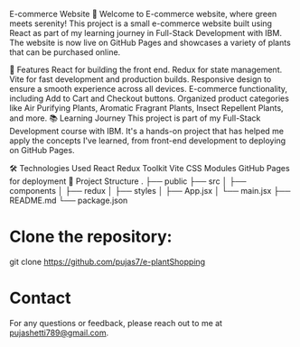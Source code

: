 E-commerce Website 🌱
Welcome to E-commerce website, where green meets serenity! This project is a small e-commerce website built using React as part of my learning journey in Full-Stack Development with IBM. The website is now live on GitHub Pages and showcases a variety of plants that can be purchased online.

🌟 Features
React for building the front end.
Redux for state management.
Vite for fast development and production builds.
Responsive design to ensure a smooth experience across all devices.
E-commerce functionality, including Add to Cart and Checkout buttons.
Organized product categories like Air Purifying Plants, Aromatic Fragrant Plants, Insect Repellent Plants, and more.
📚 Learning Journey
This project is part of my Full-Stack Development course with IBM. It's a hands-on project that has helped me apply the concepts I've learned, from front-end development to deploying on GitHub Pages.

🛠️ Technologies Used
React
Redux Toolkit
Vite
CSS Modules
GitHub Pages for deployment
📂 Project Structure
.
├── public
├── src
│   ├── components
│   ├── redux
│   ├── styles
│   ├── App.jsx
│   └── main.jsx
├── README.md
└── package.json

# Clone the repository:
git clone https://github.com/pujas7/e-plantShopping

# Contact
For any questions or feedback, please reach out to me at pujashetti789@gmail.com.
